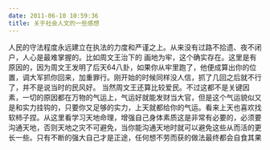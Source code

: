 ```yaml
---
date: 2011-06-10 10:59:36
title: 关于社会人文的一些感想
---
```



人民的守法程度永远建立在执法的力度和严谨之上。从来没有过路不拾遗、夜不闭户，人心是最难掌握的。比如周文王治下的 画地为牢，这个确实存在。这里是有原因的，因为周文王发明了后天64八卦，如果你从牢里跑了，他便成算出你的位置，调大军抓你回来，加重罪行。刚开始的时候同样没人信，抓了几回之后就不行了，并不是说当时的民风好。 当然周文王还算比较爱民。不过这都不是关键因素，一切的原因都在万物的气运上，气运好就能发财当大官，但是这个气运貌似又是和实力挂钩的，只要你又足够的实力，上天就都给你的气运。看来上天也喜欢找软柿子捏。从这里看学习天地命理，增强自己身体素质这是非常有必要的，必须要沟通天地，否则天地之灾不可避免，当你能沟通天地时就可以避免这些从而活的更长一些。只有不断的强大自己才是正途，任何想不劳而获的做法最终都会自食其果